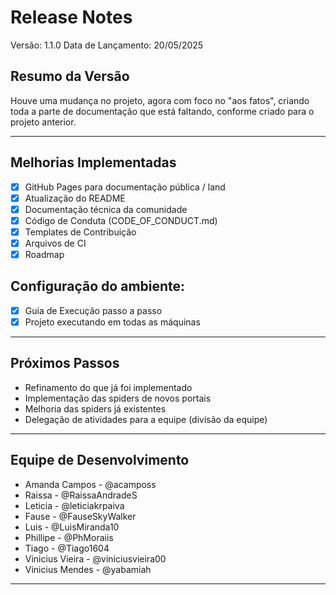 # Release Notes  
Versão: 1.1.0
Data de Lançamento: 20/05/2025

## Resumo da Versão  

Houve uma mudança no projeto, agora com foco no "aos fatos", criando toda a parte de documentação que está faltando, conforme criado para o projeto anterior.

---

## Melhorias Implementadas  

- [x] GitHub Pages para documentação pública / land
- [x] Atualização do README  
- [x] Documentação técnica da comunidade
- [x] Código de Conduta (CODE_OF_CONDUCT.md)  
- [x] Templates de Contribuição
- [x] Arquivos de CI
- [x] Roadmap 

## Configuração do ambiente:  
- [x] Guia de Execução passo a passo
- [x] Projeto executando em todas as máquinas

---

## Próximos Passos  
- Refinamento do que já foi implementado
- Implementação das spiders de novos portais
- Melhoria das spiders já existentes
- Delegação de atividades para a equipe (divisão da equipe)

---

## **Equipe de Desenvolvimento**  
    
- Amanda Campos - @acamposs  
- Raissa - @RaissaAndradeS  
- Leticia - @leticiakrpaiva  
- Fause - @FauseSkyWalker  
- Luis - @LuisMiranda10  
- Phillipe - @PhMoraiis  
- Tiago - @Tiago1604  
- Vinicius Vieira - @viniciusvieira00  
- Vinicius Mendes - @yabamiah  
---